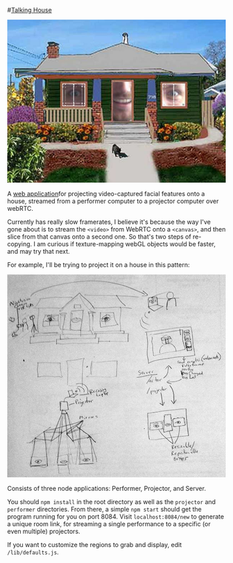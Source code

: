 #[Talking House](http://talkinghouse.herokuapp.com/new)

![Plan outline](images/color-mockup.jpg)

A [web application](http://talkinghouse.herokuapp.com/new)for projecting video-captured facial features onto a house, streamed from a performer computer to a projector computer over webRTC.

Currently has really slow framerates, I believe it's because the way I've gone about is to stream the `<video>` from WebRTC onto a `<canvas>`, and then slice from that canvas onto a second one.  So that's two steps of re-copying.  I am curious if texture-mapping webGL objects would be faster, and may try that next.

For example, I'll be trying to project it on a house in this pattern:

![Plan outline](outline.jpg)

Consists of three node applications:  Performer, Projector, and Server.

You should `npm install` in the root directory as well as the `projector` and `performer` directories.  From there, a simple `npm start` should get the program running for you on port 8084.  Visit `localhost:8084/new` to generate a unique room link, for streaming a single performance to a specific (or even multiple) projectors.

If you want to customize the regions to grab and display, edit `/lib/defaults.js`.